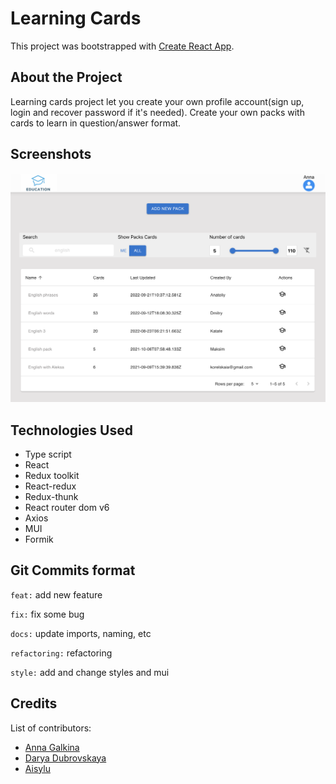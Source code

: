 # Learning Cards

This project was bootstrapped with [Create React App](https://github.com/facebook/create-react-app).

## About the Project

Learning cards project let you create your own profile account(sign up, login and recover password if it's needed). 
Create your own packs with cards to learn in question/answer format.

## Screenshots

![Project screenshot](./src/assets/images/projectScreenshot.png)

## Technologies Used

- Type script
- React
- Redux toolkit
- React-redux 
- Redux-thunk
- React router dom v6
- Axios
- MUI
- Formik

## Git Commits format

`feat:` add new feature

`fix:` fix some bug

`docs:` update imports, naming, etc

`refactoring:` refactoring

`style:` add and change styles and mui


## Credits
List of contributors:
- [Anna Galkina](https://github.com/AnyaGalkina)
- [Darya Dubrovskaya](https://github.com/DubrovskayaDarya)
- [Aisylu](https://github.com/Aisylu24)
